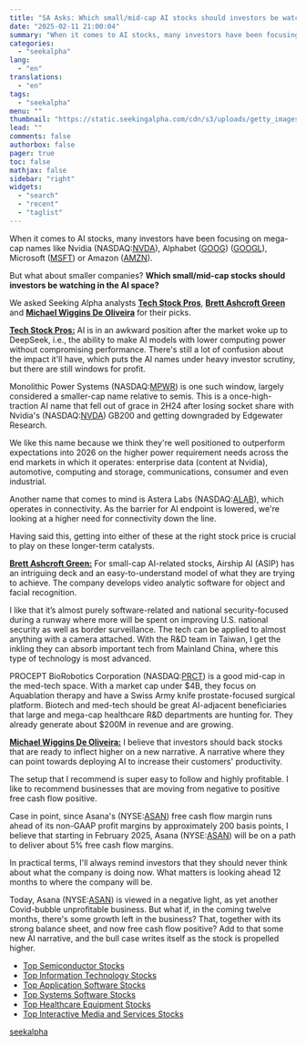 ```yaml
---
title: "SA Asks: Which small/mid-cap AI stocks should investors be watching?"
date: "2025-02-11 21:00:04"
summary: "When it comes to AI stocks, many investors have been focusing on mega-cap names like Nvidia (NASDAQ:NVDA), Alphabet (GOOG) (GOOGL), Microsoft (MSFT) or Amazon (AMZN). But what about smaller companies? Which small/mid-cap stocks should investors be watching in the AI space? We asked Seeking Alpha analysts Tech Stock Pros, Brett..."
categories:
  - "seekalpha"
lang:
  - "en"
translations:
  - "en"
tags:
  - "seekalpha"
menu: ""
thumbnail: "https://static.seekingalpha.com/cdn/s3/uploads/getty_images/1998660059/image_1998660059.jpg"
lead: ""
comments: false
authorbox: false
pager: true
toc: false
mathjax: false
sidebar: "right"
widgets:
  - "search"
  - "recent"
  - "taglist"
---
```


When it comes to AI stocks, many investors have been focusing on mega-cap names like Nvidia (NASDAQ:[NVDA](https://seekingalpha.com/symbol/NVDA "NVIDIA Corporation")), Alphabet ([GOOG](https://seekingalpha.com/symbol/GOOG "Alphabet Inc.")) ([GOOGL](https://seekingalpha.com/symbol/GOOGL "Alphabet Inc.")), Microsoft ([MSFT](https://seekingalpha.com/symbol/MSFT "Microsoft Corporation")) or Amazon ([AMZN](https://seekingalpha.com/symbol/AMZN "Amazon.com, Inc.")).

But what about smaller companies? **Which small/mid-cap stocks should investors be watching in the AI space?**

We asked Seeking Alpha analysts [**Tech Stock Pros**,](https://seekingalpha.com/author/tech-stock-pros) [**Brett Ashcroft Green**](https://seekingalpha.com/author/brett-ashcroft-green) and **[Michael Wiggins De Oliveira](https://seekingalpha.com/author/michael-wiggins-de-oliveira)** for their picks.

[**Tech Stock Pros:**](https://seekingalpha.com/author/tech-stock-pros) AI is in an awkward position after the market woke up to DeepSeek, i.e., the ability to make AI models with lower computing power without compromising performance. There's still a lot of confusion about the impact it'll have, which puts the AI names under heavy investor scrutiny, but there are still windows for profit.

Monolithic Power Systems (NASDAQ:[MPWR](https://seekingalpha.com/symbol/MPWR "Monolithic Power Systems, Inc.")) is one such window, largely considered a smaller-cap name relative to semis. This is a once-high-traction AI name that fell out of grace in 2H24 after losing socket share with Nvidia's (NASDAQ:[NVDA](https://seekingalpha.com/symbol/NVDA "NVIDIA Corporation")) GB200 and getting downgraded by Edgewater Research.

We like this name because we think they're well positioned to outperform expectations into 2026 on the higher power requirement needs across the end markets in which it operates: enterprise data (content at Nvidia), automotive, computing and storage, communications, consumer and even industrial.

Another name that comes to mind is Astera Labs (NASDAQ:[ALAB](https://seekingalpha.com/symbol/ALAB "Astera Labs, Inc.")), which operates in connectivity. As the barrier for AI endpoint is lowered, we're looking at a higher need for connectivity down the line.

Having said this, getting into either of these at the right stock price is crucial to play on these longer-term catalysts.

**[Brett Ashcroft Green:](https://seekingalpha.com/author/brett-ashcroft-green)** For small-cap AI-related stocks, Airship AI (ASIP) has an intriguing deck and an easy-to-understand model of what they are trying to achieve. The company develops video analytic software for object and facial recognition.

I like that it’s almost purely software-related and national security-focused during a runway where more will be spent on improving U.S. national security as well as border surveillance. The tech can be applied to almost anything with a camera attached. With the R&D team in Taiwan, I get the inkling they can absorb important tech from Mainland China, where this type of technology is most advanced. 

PROCEPT BioRobotics Corporation (NASDAQ:[PRCT](https://seekingalpha.com/symbol/PRCT "PROCEPT BioRobotics Corporation")) is a good mid-cap in the med-tech space. With a market cap under $4B, they focus on Aquablation therapy and have a Swiss Army knife prostate-focused surgical platform. Biotech and med-tech should be great AI-adjacent beneficiaries that large and mega-cap healthcare R&D departments are hunting for. They already generate about $200M in revenue and are growing.

[**Michael Wiggins De Oliveira:**](https://seekingalpha.com/author/michael-wiggins-de-oliveira) I believe that investors should back stocks that are ready to inflect higher on a new narrative. A narrative where they can point towards deploying AI to increase their customers' productivity.

The setup that I recommend is super easy to follow and highly profitable. I like to recommend businesses that are moving from negative to positive free cash flow positive.

Case in point, since Asana's (NYSE:[ASAN](https://seekingalpha.com/symbol/ASAN "Asana, Inc.")) free cash flow margin runs ahead of its non-GAAP profit margins by approximately 200 basis points, I believe that starting in February 2025, Asana (NYSE:[ASAN](https://seekingalpha.com/symbol/ASAN "Asana, Inc.")) will be on a path to deliver about 5% free cash flow margins.

In practical terms, I'll always remind investors that they should never think about what the company is doing now. What matters is looking ahead 12 months to where the company will be.

Today, Asana (NYSE:[ASAN](https://seekingalpha.com/symbol/ASAN "Asana, Inc.")) is viewed in a negative light, as yet another Covid-bubble unprofitable business. But what if, in the coming twelve months, there's some growth left in the business? That, together with its strong balance sheet, and now free cash flow positive? Add to that some new AI narrative, and the bull case writes itself as the stock is propelled higher.

* [Top Semiconductor Stocks](https://seekingalpha.com/screeners/9409aed1b1-Top-Semiconductors-Stocks)
* [Top Information Technology Stocks](https://seekingalpha.com/screeners/9679329f-Top-Technology-Stocks)
* [Top Application Software Stocks](https://seekingalpha.com/screeners/9409aed041-Top-Application-Software-Stocks)
* [Top Systems Software Stocks](https://seekingalpha.com/screeners/9409aed042-Top-Systems-Software-Stocks)
* [Top Healthcare Equipment Stocks](https://seekingalpha.com/screeners/9409aeddbd-Top-Health-Care-Equipment-Stocks)
* [Top Interactive Media and Services Stocks](https://seekingalpha.com/screeners/940837608b-Top-Interactive-Media-and-Services-Stocks)

[seekalpha](https://seekingalpha.com/news/4405748-sa-asks-which-small-mid-cap-ai-stocks-should-investors-be-watching)
